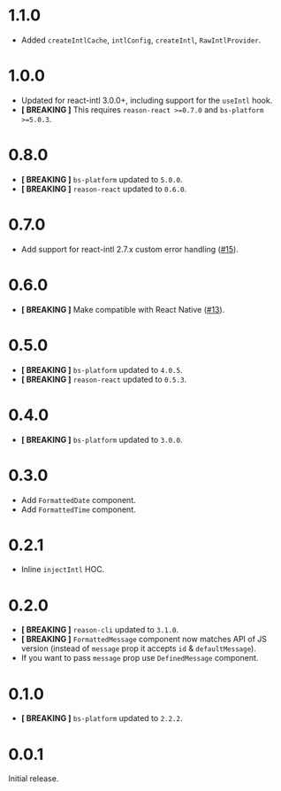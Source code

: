 # 1.1.0
* Added `createIntlCache`, `intlConfig`, `createIntl`, `RawIntlProvider`.

# 1.0.0
* Updated for react-intl 3.0.0+, including support for the `useIntl` hook.
* **[ BREAKING ]** This requires `reason-react >=0.7.0` and `bs-platform >=5.0.3`.

# 0.8.0
* **[ BREAKING ]** `bs-platform` updated to `5.0.0`.
* **[ BREAKING ]** `reason-react` updated to `0.6.0`.

# 0.7.0
* Add support for react-intl 2.7.x custom error handling ([#15](https://github.com/alexfedoseev/bs-react-intl/pull/15)).

# 0.6.0
* **[ BREAKING ]** Make compatible with React Native ([#13](https://github.com/alexfedoseev/bs-react-intl/pull/13)).

# 0.5.0
* **[ BREAKING ]** `bs-platform` updated to `4.0.5`.
* **[ BREAKING ]** `reason-react` updated to `0.5.3`.

# 0.4.0
* **[ BREAKING ]** `bs-platform` updated to `3.0.0`.

# 0.3.0
* Add `FormattedDate` component.
* Add `FormattedTime` component.

# 0.2.1
* Inline `injectIntl` HOC.

# 0.2.0
* **[ BREAKING ]** `reason-cli` updated to `3.1.0`.
* **[ BREAKING ]** `FormattedMessage` component now matches API of JS version (instead of `message` prop it accepts `id` & `defaultMessage`).
* If you want to pass `message` prop use `DefinedMessage` component.

# 0.1.0
* **[ BREAKING ]** `bs-platform` updated to `2.2.2`.

# 0.0.1
Initial release.

